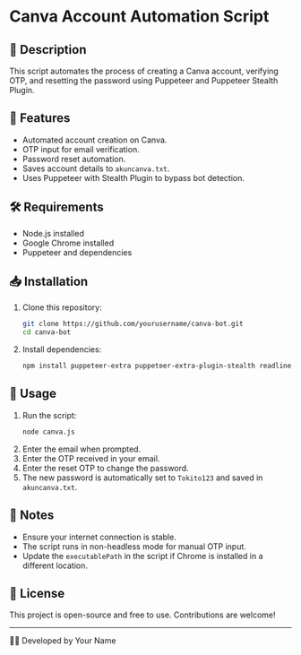 # Canva Account Automation Script

## 📌 Description
This script automates the process of creating a Canva account, verifying OTP, and resetting the password using Puppeteer and Puppeteer Stealth Plugin.

## 🚀 Features
- Automated account creation on Canva.
- OTP input for email verification.
- Password reset automation.
- Saves account details to `akuncanva.txt`.
- Uses Puppeteer with Stealth Plugin to bypass bot detection.

## 🛠️ Requirements
- Node.js installed
- Google Chrome installed
- Puppeteer and dependencies

## 📥 Installation
1. Clone this repository:
   ```sh
   git clone https://github.com/yourusername/canva-bot.git
   cd canva-bot
   ```
2. Install dependencies:
   ```sh
   npm install puppeteer-extra puppeteer-extra-plugin-stealth readline fs
   ```

## 🔧 Usage
1. Run the script:
   ```sh
   node canva.js
   ```
2. Enter the email when prompted.
3. Enter the OTP received in your email.
4. Enter the reset OTP to change the password.
5. The new password is automatically set to `Tokito123` and saved in `akuncanva.txt`.

## 📝 Notes
- Ensure your internet connection is stable.
- The script runs in non-headless mode for manual OTP input.
- Update the `executablePath` in the script if Chrome is installed in a different location.

## 📜 License
This project is open-source and free to use. Contributions are welcome!

---
👨‍💻 Developed by Your Name

